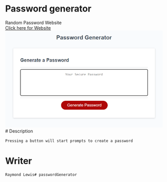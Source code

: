 # Password generator
<!DOCTYPE html>
<html lang="en-US">

  <head>
    Random Password Website
  </head>

  <body>
    <br>
    <a href="https://l1keafox.github.io/passwordGenerator" target="no_blank">Click here for Website </a> 
    <br>
    <img src="projectImg.PNG" />
  </body>

</html>
# Description

    Pressing a button will start prompts to create a password

# Writer

    Raymond Lewis# passwordGenerator



